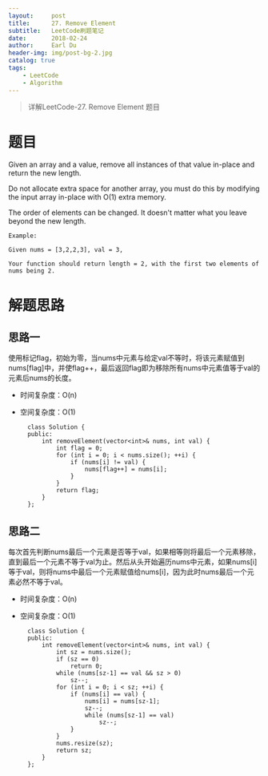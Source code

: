 ```yaml
---
layout:     post
title:      27. Remove Element
subtitle:   LeetCode刷题笔记
date:       2018-02-24
author:     Earl Du
header-img: img/post-bg-2.jpg
catalog: true
tags:
    - LeetCode
    - Algorithm
---
```


>详解LeetCode-27. Remove Element 题目

# 题目 #

Given an array and a value, remove all instances of that value in-place and return the new length.

Do not allocate extra space for another array, you must do this by modifying the input array in-place with O(1) extra memory.

The order of elements can be changed. It doesn't matter what you leave beyond the new length.

	Example:
	
	Given nums = [3,2,2,3], val = 3,
	
	Your function should return length = 2, with the first two elements of nums being 2.

# 解题思路 #

## 思路一 ##

使用标记flag，初始为零，当nums中元素与给定val不等时，将该元素赋值到nums[flag]中，并使flag++，最后返回flag即为移除所有nums中元素值等于val的元素后nums的长度。

- 时间复杂度：O(n)
- 空间复杂度：O(1)

		class Solution {
		public:
		    int removeElement(vector<int>& nums, int val) {
		        int flag = 0;
		        for (int i = 0; i < nums.size(); ++i) {
		            if (nums[i] != val) {
		                nums[flag++] = nums[i];
		            }
		        }
		        return flag;
		    }
		};

## 思路二 ##

每次首先判断nums最后一个元素是否等于val，如果相等则将最后一个元素移除，直到最后一个元素不等于val为止。然后从头开始遍历nums中元素，如果nums[i]等于val，则将nums中最后一个元素赋值给nums[i]，因为此时nums最后一个元素必然不等于val。

- 时间复杂度：O(n)
- 空间复杂度：O(1)

		class Solution {
		public:
		    int removeElement(vector<int>& nums, int val) {
		        int sz = nums.size();
		        if (sz == 0)
		            return 0;
		        while (nums[sz-1] == val && sz > 0)
		            sz--;
		        for (int i = 0; i < sz; ++i) {
		            if (nums[i] == val) {
		                nums[i] = nums[sz-1];
		                sz--;
		                while (nums[sz-1] == val)
		                    sz--;
		            }
		        }
		        nums.resize(sz);
		        return sz;
		    }
		};
